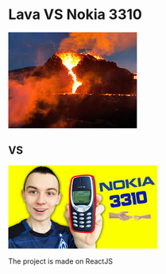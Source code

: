 # Lava VS Nokia 3310

![Lava](docs/images/lava.jpg)

## VS

![Nokia 3310](docs/images/nokia3310.jpg)

The project is made on ReactJS